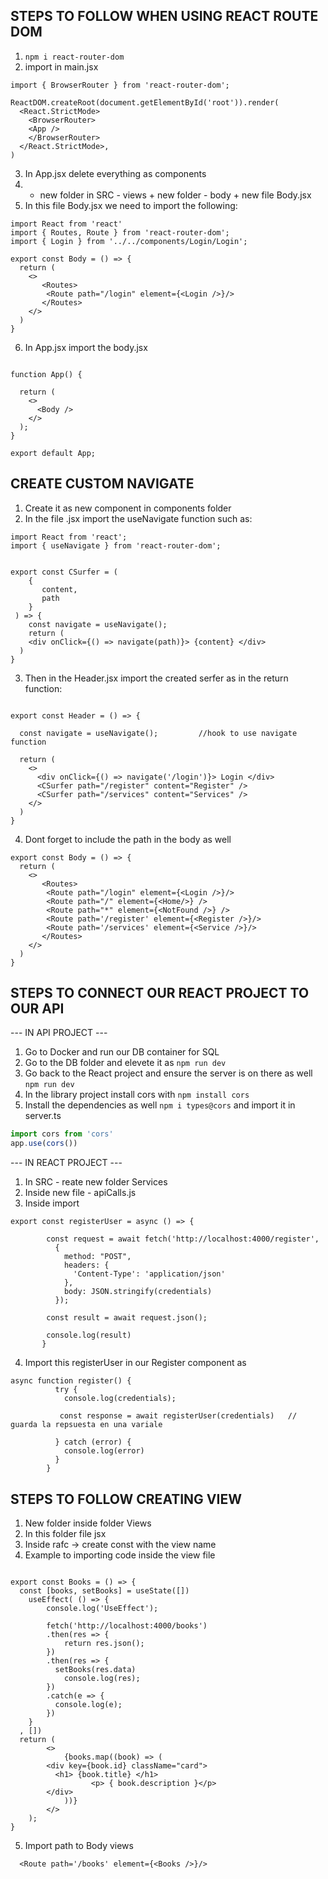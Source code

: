  ## STEPS TO FOLLOW WHEN USING REACT ROUTE DOM
1. ` npm i react-router-dom `
2. import in main.jsx
```
import { BrowserRouter } from 'react-router-dom';

ReactDOM.createRoot(document.getElementById('root')).render(
  <React.StrictMode>
    <BrowserRouter>
    <App />
    </BrowserRouter>
  </React.StrictMode>,
)
```
3. In App.jsx delete everything as components
4. + new folder in SRC - views + new folder - body + new file Body.jsx
5. In this file Body.jsx we need to import the following:
```
import React from 'react'
import { Routes, Route } from 'react-router-dom';
import { Login } from '../../components/Login/Login';

export const Body = () => {
  return (
    <>
       <Routes>
        <Route path="/login" element={<Login />}/>
       </Routes>
    </>
  )
}

```
6. In App.jsx import the body.jsx
```

function App() {
  
  return (
    <>
      <Body />
    </>
  );
}

export default App;

```

## CREATE CUSTOM NAVIGATE

1. Create it as new component in components folder
2. In the file .jsx import the useNavigate function such as:

```
import React from 'react';
import { useNavigate } from 'react-router-dom';


export const CSurfer = (
    {
       content,
       path
    }
 ) => {
    const navigate = useNavigate();
    return (
    <div onClick={() => navigate(path)}> {content} </div>
  )
}

```
3. Then in the Header.jsx import the created serfer as in the return function:
```

export const Header = () => {

  const navigate = useNavigate();         //hook to use navigate function

  return (
    <>
      <div onClick={() => navigate('/login')}> Login </div>
      <CSurfer path="/register" content="Register" />
      <CSurfer path="/services" content="Services" />
    </>
  )
}
```
4. Dont forget to include the path in the body as well
``` 
export const Body = () => {
  return (
    <>
       <Routes>
        <Route path="/login" element={<Login />}/>
        <Route path="/" element={<Home/>} />
        <Route path="*" element={<NotFound />} />
        <Route path='/register' element={<Register />}/>
        <Route path='/services' element={<Service />}/>
       </Routes>
    </>
  )
}
```


## STEPS TO CONNECT OUR REACT PROJECT TO OUR API

--- IN API PROJECT ---

1. Go to Docker and run our DB container for SQL
2. Go to the DB folder and elevete it as `npm run dev`
3. Go back to the React project and ensure the server is on there as well ` npm run dev `
4. In the library project install cors with `npm install cors`
5. Install the dependencies as well `npm i types@cors` and import it in server.ts 
 ``` js
import cors from 'cors'
app.use(cors())
```

--- IN REACT PROJECT ---

1. In SRC - reate new folder Services 
2. Inside new file - apiCalls.js
3. Inside import 
```
export const registerUser = async () => {

        const request = await fetch('http://localhost:4000/register',
          {
            method: "POST",
            headers: {
              'Content-Type': 'application/json'
            },
            body: JSON.stringify(credentials)
          });

        const result = await request.json();

        console.log(result)
       }

```
4. Import this registerUser in our Register component as 
```
async function register() {
          try {
            console.log(credentials);

           const response = await registerUser(credentials)   // guarda la repsuesta en una variale

          } catch (error) {
            console.log(error)
          }
        }
```

## STEPS TO FOLLOW CREATING VIEW

1. New folder inside folder Views
2. In this folder file jsx
3. Inside rafc -> create const with the view name
4. Example to importing code inside the view file
``` 

export const Books = () => {
  const [books, setBooks] = useState([])
    useEffect( () => {
        console.log('UseEffect');

        fetch('http://localhost:4000/books')
        .then(res => {
            return res.json();
        })
        .then(res => {
          setBooks(res.data)
            console.log(res);
        })
        .catch(e => {
          console.log(e);
        })
    }
  , [])
  return (
		<>
			{books.map((book) => (
        <div key={book.id} className="card">
          <h1> {book.title} </h1>
				  <p> { book.description }</p>
        </div>
			))}
		</>
	);
}
``` 
5. Import path to Body views
```
  <Route path='/books' element={<Books />}/>
```
